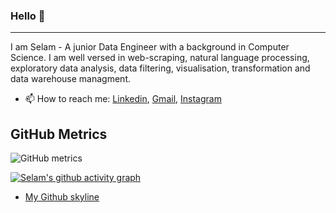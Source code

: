 ### Hello 👋
---
I am Selam - A junior Data Engineer with a background in Computer Science. I am well versed in web-scraping, natural language processing, exploratory data analysis, data filtering, visualisation, transformation and data warehouse managment.

- 📫 How to reach me: [Linkedin](https://www.linkedin.com/in/selam-ayehubirhan-897a6321a), [Gmail](kabodshekinah@gmail.com), [Instagram](https://www.instagram.com/invites/contact/?i=1lhde2ovubw9&utm_content=471xav7)

## GitHub Metrics

![GitHub metrics](https://metrics.lecoq.io/sel6)

[![Selam's github activity graph](https://activity-graph.herokuapp.com/graph?username=sel6&theme=dracula)](https://github.com/sel6/github-readme-activity-graph)

- [My Github skyline](https://skyline.github.com/sel6/2021)
